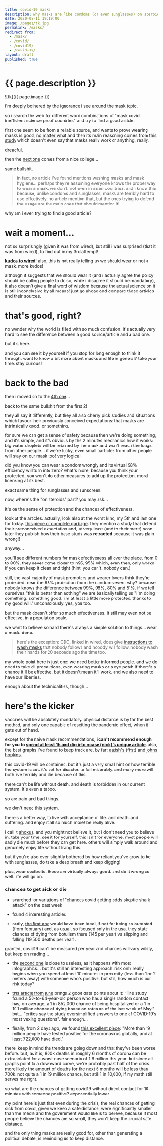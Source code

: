 ```yaml
---
title: covid-19 masks
description: why masks are like condoms (or even sunglasses) on steroids
date: 2020-08-11 19:19:00
image: /pages/tk.jpg
permalink: /masks/
redirect_from:
  - /mask/
  - /covid/
  - /covid19/
  - /covid-19/
layout: draft
published: true
---
```


# {{ page.description }}

![tk]({{ page.image }})

i'm deeply bothered by the ignorance i see around the mask topic.

so i search the web for different word combinations of "mask covid inefficient science proof countries" and try to find a good article.

first one seem to be from a reliable source, and wants to prove wearing masks is good, [no matter what](https://www.npr.org/sections/health-shots/2020/06/21/880832213/yes-wearing-masks-helps-heres-why?t=1596792996342) and then its main reasoning comes from [this study](https://www.thelancet.com/journals/lancet/article/PIIS0140-6736(20)31142-9/fulltext#%20) which doesn't even say that masks really work or anything, really.

dreadful.

then the [next one](https://www.ucsf.edu/news/2020/06/417906/still-confused-about-masks-heres-science-behind-how-face-masks-prevent) comes from a nice college...

same bullshit.

> in fact, no article i've found mentions washing masks and mask hygiene... perhaps they're assuming everyone knows the proper way to wear a mask. we don't. not even in asian countries. and i know this because, unlike condoms and sunglasses, masks are terribly hard to use effectively. no article mention that, but the ones trying to defend the usage are the main ones that should mention it!

why am i even trying to find a good article?

# wait a moment...

not so surprisingly (given it was from wired), but still i was surprised (that it was from wired), to find out in my 3rd attempt!

**[kudos to wired](https://www.wired.com/story/the-face-mask-debate-reveals-a-scientific-double-standard/)**! also, this is not really telling us we should wear or not a mask. more kudos!

although it suggests that we should wear it (and i actually agree the policy should be calling people to do so, while i disagree it should be mandatory), it also doesn't give a final word of wisdom because the actual science on it is still inconclusive by all means! just go ahead and compare those articles and their sources.

# that's good, right?

no wonder why the world is filled with so much confusion. it's actually very hard to see the difference between a good source/article and a bad one.

but it's here.

and you can see it by yourself if you stop for long enough to think it through. want to know a bit more about masks and life in general? take your time. stay curious!

# back to the bad

then i moved on to the [4th one](https://www.sciencenews.org/article/covid-19-coronavirus-why-wearing-masks-controversial)...

back to the same bullshit from the first 2!

they all say it differently, but they all also cherry pick studies and situations which favour their previously conceived expectations: that masks are intrinsically good, or something.

for sure we can get a sense of safety because then we're doing something, and it's simple, and it's obvious by the 2 minutes mechanics how it works: big water droplets will be retained by the mask and won't reach the lungs from other people... if we're lucky, even small particles from other people will stay on our mask too! very logical.

did you know you can wear a condom wrongly and its virtual 98% efficiency will turn into zero? what's more, because you think your protected, you won't do other measures to add up the protection. moral licensing at its best.

exact same thing for sunglasses and sunscreen.

now, where's the "on steroids" part? you may ask...

it's on the sense of protection and the chances of effectiveness.

look at the articles. actually, look also at the worst kind, my 5th and last one for today. [this piece of complete garbage](https://fee.org/articles/new-study-casts-more-doubt-on-effectiveness-of-masks-in-preventing-covid-19-spread/). they mention a study that defend their preconceived expectation and, at very least (and to their merit) soon later they publish how their base study was **retracted** because it was plain wrong!!

anyway...

you'll see different numbers for mask efectiveness all over the place. from 0 to 80%, they never come closer to n95, 95% which, even then, only works if you can keep it clean and tight (hint: you can't. nobody can.)

still, the vast majority of mask promoters and wearer lovers think they're protected. near the 98% protection from the condoms even. why? because nobody knows the difference between 99%, 98%, 80% and 51%. if we tell ourselves "this is better than nothing" we are basically telling us "i'm doing something. something good. i'm at least a little more protected. thanks to my good will." unconsciously. yes, you too.

but the mask doesn't offer so much effectiveness. it still may even not be effective, in a population scale.

we want to believe so hard there's always a simple solution to things... wear a mask. done.

> here's the exception: CDC, linked in wired, does give [instructions to wash masks](https://www.cdc.gov/coronavirus/2019-ncov/prevent-getting-sick/how-to-wash-cloth-face-coverings.html) that nobody follows and nobody will follow. nobody wash their hands for 20 seconds ago the time too.

my whole point here is just one: we need better informed people. and we do need to take all precautions, even wearing masks or a eye patch if there's a chance it'll be effective. but it doesn't mean it'll work. and we also need to have our liberties.

enough about the technicalities, though...

# here's the kicker

vaccines will be absolutely mandatory. physical distance is by far the best method, and only one capable of resetting the pandemic effect, when it gets out of hand.

except for the naive mask recommendations, **i can't recommend enough for you to [spend at least 1h and dig into ncase (nick)'s unique article](https://ncase.me/covid-19)**. also, the best graphs i've found to keep track are, by far: [aatish's (first)](https://aatishb.com/covidtrends/?location=Australia&location=Brazil&location=Canada&location=China&location=Colombia&location=Finland&location=Hong+Kong&location=India&location=Mexico&location=New+Zealand&location=Peru&location=Portugal&location=Russia&location=Singapore&location=South+Africa&location=South+Korea&location=Spain&location=Taiwan&location=US) and [johns hopkins](https://coronavirus.jhu.edu/map.html).

this covid-19 will be contained. but it's just a very small hint on how terrible the system is set. it's set for disaster. to fail miserably. and many more will both live terribly and die because of this.

there can't be life without death. and death is forbidden in our current system. it's even a taboo.

so are pain and bad things.

we don't need this system.

there's a better way, to live with acceptance of life. and death. and suffering. and enjoy it all so much more! be really alive.

i call it [ahoxus](/ahoxus). and you might not believe it, but i don't need you to believe in. take your time. see it for yourself. this isn't for everyone. most people will sadly die much before they can get here. others will simply walk around and genuinely enjoy life without living this.

but if you're also even slightly bothered by how reliant you've grow to be with sunglasses, do take a deep breath and keep digging!

plus, wear seatbelts. those are virtually always good. and do it wrong as well. life will go on.

### chances to get sick or die

- searched for variations of "chances covid getting odds skeptic shark attack" on the past week

- found 4 interesting articles

- sadly, [the first one](https://www.psychologytoday.com/us/blog/never-binge-again/202002/coronavirus-food-and-why-i-may-be-eaten-shark) would have been ideal, if not for being so outdated (from february) and, as usual, so focused only in the usa. they state chances of dying from botulism there (145 per year) vs slipping and falling (19,500 deaths per year).

granted, covid19 can't be measured per year and chances will vary wildly, but keep on reading...

- the [second one](https://www.matherhospital.org/wellness-at-mather/what-are-your-chances-of-catching-covid-19/) is close to useless, as it happens with most infographics... but it's still an interesting approach: risk only really begins when you spend at least 10 minutes in proximity (less than 1 or 2 meters away) with someone who's positive. but still, how much is our risk today?

- [this article from june](https://www.mercurynews.com/2020/06/22/whats-your-risk-from-coronavirus-new-study-suggests-lower-than-we-perceive/) brings 2 good data points about it: "The study found a 50-to-64-year-old person who has a single random contact has, on average, a 1 in 852,000 chance of being hospitalized or a 1 in 19.1 million chance of dying based on rates as of the last week of May." but... "critics say the study oversimplified answers to one of COVID-19’s most vexing questions". fair enough...

- finally, from 2 days ago, we found [this excellent piece](https://www.npr.org/2020/08/09/900490301/covid-19-may-never-go-away-with-or-without-a-vaccine): "More than 19 million people have tested positive for the coronavirus globally, and at least 722,000 have died."

there. keep in mind the trends are going down and that they've been worse before. but, as it is, 800k deaths in roughly 6 months of corona can be extrapolated for a worst case scenario of 1.6 million this year. but since all graphs point to a downward curve, we're probably past half of the crisis. more likely the amount of deaths for the next 6 months will be less than 700k. not quite a 1 in 19 million chance, but still 1 in 10,000, if my math still serves me right.

so what are the chances of getting covid19 without direct contact for 10 minutes with someone positive? exponentially lower.

my point here is just that even during the crisis, the real chances of getting sick from covid, given we keep a safe distance, were significantly smaller than the media and the government would like is to believe, because if most people believe the chances are so small, they won't keep the crucial safe distance.

and the only thing masks are really good for, other than generating a political debate, is reminding us to keep distance.
